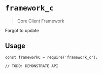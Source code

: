 # `framework_c`

> Core Client Framework 

Forgot to update
## Usage

```
const frameworkC = require('framework_c');

// TODO: DEMONSTRATE API
```
